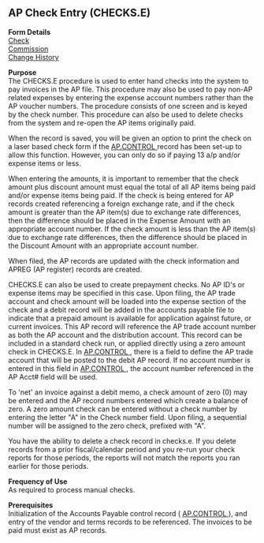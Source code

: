##  AP Check Entry (CHECKS.E)

<PageHeader />

**Form Details**  
[ Check ](CHECKS-E-1/README.md)   
[ Commission ](CHECKS-E-2/README.md)   
[ Change History ](CHECKS-E-3/README.md)   

**Purpose**  
The CHECKS.E procedure is used to enter hand checks into the system to pay
invoices in the AP file. This procedure may also be used to pay non-AP related
expenses by entering the expense account numbers rather than the AP voucher
numbers. The procedure consists of one screen and is keyed by the check
number. This procedure can also be used to delete checks from the system and
re-open the AP items originally paid.  
  
When the record is saved, you will be given an option to print the check on a laser based check form if the [ AP.CONTROL ](AP-CONTROL/README.md) record has been set-up to allow this function. However, you can only do so if paying 13 a/p and/or expense items or less.   
  
When entering the amounts, it is important to remember that the check amount
plus discount amount must equal the total of all AP items being paid and/or
expense items being paid. If the check is being entered for AP records created
referencing a foreign exchange rate, and if the check amount is greater than
the AP item(s) due to exchange rate differences, then the difference should be
placed in the Expense Amount with an appropriate account number. If the check
amount is less than the AP item(s) due to exchange rate differences, then the
difference should be placed in the Discount Amount with an appropriate account
number.  
  
When filed, the AP records are updated with the check information and APREG
(AP register) records are created.  
  
CHECKS.E can also be used to create prepayment checks. No AP ID's or expense items may be specified in this case. Upon filing, the AP trade account and check amount will be loaded into the expense section of the check and a debit record will be added in the accounts payable file to indicate that a prepaid amount is available for application against future, or current invoices. This AP record will reference the AP trade account number as both the AP account and the distribution account. This record can be included in a standard check run, or applied directly using a zero amount check in CHECKS.E. In [ AP.CONTROL ](AP-CONTROL/README.md) , there is a field to define the AP trade account that will be posted to the debit AP record. If no account number is entered in this field in [ AP.CONTROL ](AP-CONTROL/README.md) , the account number referenced in the AP Acct# field will be used.   
  
To 'net' an invoice against a debit memo, a check amount of zero (0) may be
entered and the AP record numbers entered which create a balance of zero. A
zero amount check can be entered without a check number by entering the letter
"A" in the Check number field. Upon filing, a sequential number will be
assigned to the zero check, prefixed with "A".  
  
You have the ability to delete a check record in checks.e. If you delete
records from a prior fiscal/calendar period and you re-run your check reports
for those periods, the reports will not match the reports you ran earlier for
those periods.

**Frequency of Use**  
As required to process manual checks.

**Prerequisites**  
Initialization of the Accounts Payable control record ( [ AP.CONTROL ](AP-CONTROL/README.md) ), and entry of the vendor and terms records to be referenced. The invoices to be paid must exist as AP records. 

<badge text= "Version 8.10.57" vertical="middle" />

<PageFooter />
